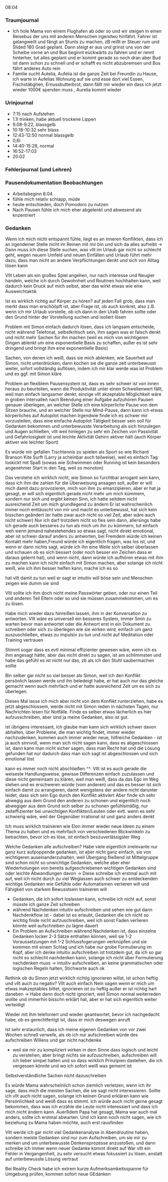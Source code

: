08:04

### Traumjournal
-  Ich hole Mama von einem Flughafen ab oder so und wir steigen in einen Reisebus der uns mit anderen Menschen irgendwo hinfährt. Fahrer ist gelangweilt und fängt an Stunts zu machen, zB reißt er Steuer rum und Slided 180 Grad geplant. Dann steigt er aus und grinst uns von der Scheibe vorne an und Bus beginnt eückwärts zu fahren und er rennt hinterher, tut alles geplant und er kommt gerade so noch dran aber Bud ist dann schon zu schnell und er schafft es nicht abzubremsen und Bus fährt anderes Auto rein 
-  Familie sucht Autelia, Aufelia ist die ganze Zeit bei Freundin zu Hause, ich warte in Aufelias Wohnung auf sie und esse dort viel Essen, Fischstäbghen, Ernussbutterbrot, dann fällt mir wieder ein dass ich jetzt wieder 1000€ spenden muss , Aurelia kommt wieder
### Urinjournal
- 7:15 nach Aufstehen
- 1.1l trinken, habe aktuell trockene Lippen
- 9.08-9.22, blassgelb
- 10:18-10:32 sehr blass
- 12:43-12:50 normal blassgelb
- 0,6l
- 14:40-15:28, normal
- 16:52-17:03
- 20:02
### Fehlerjournal (und Lehren)
### Pausendokumentation Beobachtungen
- Arbeitsbeginn 8:04
- fühle mich relativ schlapp, müde
- heute entschieden, doch Pomodoro zu nutzen
- Nach Pausen fühle ich mich eher abgelenkt und abwesend als knzentriert
### Gedanken
Wenn ich mich nicht entspannt fühle, liegt es an inneren Konflikten, dass ich an irgendeiner Stelle nicht im Reinen mit mir bin und sich da alles aufreibt -> Dann muss ich diese Stelle suchen, was vllt im Urlaub gar nicht so schlecht geht, wegen neuem Umfeld und neuen Einfällen und Urlaub führt mehr dazu, dass man nicht an andere Verpflichtungen denkt und sich von Alltag lösen kann

Vllt Leben als ein großes Spiel angehen, nur nach interesse und Neugier handeln, welche ich durch Gewohnheit und Routinen hochhalten kann, weil dadurch kein Druck auf mich selbst, aber das wirkt etwas wie eine Ausweichtaktik

Ist es wirklich richtig auf Körper zu hören? auf jeden Fall grob, dass man merkt dass man erschööpft ist, aber Frage ist, ob auch konkret, also z.B. wenn ich mir Urlaub vorstelle, ob ich dann in den Uralb fahren sollte oder den Grund hinter der Vorstellung suchen und isoliert lösen

Problem mit Simon einfach dadurch lösen, dass ich langsam entscheide, nicht während Telefonat, selbstkritisch sein, ihm sagen was er falsch denkt und nicht mehr Sachen für ihn machen (weil es mich von wichtigeren Dingen ablenkt um eine exponentielle Basis zu schaffen, außer es ist sehr dringend und bringt ihm eine exponentielle Basis)

Sachen, von denen ich weiß, dass sie mich ablenken, wie Sauerheit auf Simon, nicht unterdrücken, dann kochen sie die ganze zeit unterbewusst weiter, sofort vollständig auflösen, indem ich mir klar werde was ist Problem und es ggf. mit Simon kläre

Problem an flexiblem Pausensystem ist, dass es sehr schwer ist von innen heraus zu beurteilen, wann die Produktivität unter einen Schwellenwert fällt, weil man einfach langsamer denkt; einzige vllt akzeptable Möglichkeit wäre in groben intervallen nach Beendung einer Aufgabe aufzuhören
Pausen genauer überlegen, an welcher  Stelle ich eine körperliche Pause von dem Sitzen brauche, und an welcher Stelle nur Mind-Pause, dann kann ich etwas körperliches auf Autopilot machen
Irgendwie finde ich es schwer mir vorzustellen, dass eine einfache Autopilot Tätigkeit besser sein soll für Gedanken bekommen und unterbewusste Verarbeitung als sich hinzulegen und Augen schließen, vllt weil hinlegen zu sehr ein Zeichen von Passivität und Gefahrlosigkeit ist und leichte Aktivität Gehirn aktiver hält (auch Körper aktiver wie leichter Sport)

Es würde mir gefallen Tischtennis zu spielen als Sport so wie Richard Branson Kite Surft (Larry ja scheinbar auch teilweise), weil es einfach Tag loskickt mit Spaß (sowas wie Schwimmen oder Running ist kein besonders angenehmer Start in den Tag, weil so monoton)

Das verstehe ich wirklich nicht, wie Simon so furchtbar arrogant sein kann, dass ich ihm die zahlen für die Überweisung ansagen soll, außer er will mich damit dazu provozieren, mich von ihm zu emanzipieren, aber er hat ja gesagt, er will sich eigentlich gerade nicht mehr um mich kümmern, sondern nur sich und ergibt keinen Sinn, ich hatte seitdem nicht ausreichend Zeit um mich grundlegend zu ändern
Er ist wahrscheinlich immer noch enttäuscht von mir und macht es unterbewusst, hat sich kein bisschen geändert (er hatte zwar auch nicht so viel Zeit, aber wäre auch nicht schwer)
Nur ich darf trotzdem nicht so fies sein dann, allersings habe ich gerade auch besseres zu tun als mich um ihn zu kümmern, tut einfach weh wenn jemand nahestehendes so etwas sagt, nicht direkt emotional, aber ist schwer darauf anders zu antworten, bei Fremdem würde ich keinen Kontakt mehr haben,Freund würde ich eigentlich fragen, was los ist, und wenn er dann nichts sagt, würde ich ihn eine Weile sich selber überlassen und schauen ob es sich bessert (oder noch besser ein Zeichen dass er daraus gelernt hat), und wenn nicht, dann würde ich aufhören etwas mit ihm zu machen
kann ich nicht einfach mit Simon machen, aber solange ich nicht weiß, wie ich ihm besser helfen kann, mache ich es so

hat vllt damit zu tun weil er  sagt er intuitiv will böse sein und Menschen zeigen wie dumm sie sind

Vllt sollte ich ihm doch nicht meine Passwörter geben, oder nur einen Teil und anderen Teil Eltern oder so und sie müssen zusammekommen, um es zu lösen.

Habe mich wieder dazu hinreißen lassen, ihm in der Konversation zu antworten.
Vllt wäre es universell ein besseres System, immer 5min zu warten bevor man antwortet oder die Antwort erst in ein Dokument zu schreiben oder sich zu überlegen wie sie wirken wird, einfach um ganz auszuschließen, etwas zu impulsiv zu tun und nicht auf Meditation oder Training vertrauen

Stimmt sogar dass es evtl minimal effizienter gewesen wäre, wenn ich es ihm angesagt hätte, aber das nicht direkt zu sagen, ist am schlimmsten und habe das gefühl es ist nicht nur das, zb als ich den Stuhl saubermachen sollte

Bin selber gar nicht so viel besser als Simon, weil ich den Konflikt persönlich lassen werde und ihn beledeigt habe, er hat auch nur das gleiche gemacht wenn auch mehrfach und er hatte ausreichend Zeit um es sich zu überlegen.

Dieses Mal lasse ich mich aber nicht von dem Konflikt runterziehen, habe es jetzt abgeschlossem, werde nicht mit Simon reden in nächsten Tagen, nur Nachrichten lesen für Notfälle.
Finde es selber etwas lächerlich es hier aufzusschreiben, aber sind ja meine Gedanken, also ist gut.

ist übrigens interessant, ich glaube man kann sich wirklich schwer davon abhalten, über Probleme, die man wichtig findet, immer wieder nachzudenken, kommen auch immer wieder neue, hilfreiche Gedanken - ist ja auch sinnvoll, wenn man sich nicht sagen kann, dass es abgeschlossen ist, dann kann man nicht sicher sagen, dass man Recht hat und die Lösung gefunden hat
nur dadurch dass man sich sagt ist abgeschlossen und sich emotional löst

kann es immer noch nicht abschließen ^^:
Vllt ist es auch gerade die weiseste Handlungsweise, gewisse Differenzen einfach zuzulassen und diese nicht gemeinsam zu klären, weil man weiß, dass da das Ego im Weg stehen und es erschweren würde (vom anderen) und das es besser ist sich einfach damit zu arrangieren, damit wenigstens der andere nicht darunter leidet, dass sich sein Ego durch den Konflikt aktiviert
Aber finde ich sehr abwegig aus dem Grund den anderen zu schonen und eigentlich noch abwegiger aus dem Grund sich selber zu schonen gefühlsmäßig, nur zeiteffizienter bei unwichtigen Konflikten/Leuten oder evtl. wenn es sehr schwierig wäre, weil der Gegenüber irrational ist und ganz anders denkt

Ich muss wirklich trainieren wie Elon immer wieder neue Ideen zu einem Thema zu haben und es mehrfach von verschiedenen Blickwinkeln zu betrachten, bevor ich es löse, ist einfach beszuverlässigster Weg

Welche Gedanken alle aufschreiben?
Habe viele eigentlich irrelevante nur ganz kurz aufpoppende gedanken, ist aber nicht ganz einfach, sie von wichtigeren auseinanderzuhalten, weil Übergang fließend ist
Mittelgruppe sind schon nicht so unwichtige Gedanken, welche aber eher Wiederholungen von bereits aufgeschriebenen wichtigen Gedanken sind oder leichte Abwandlungen davon
-> Diese schreibe ich erstmal auch mit auf, weil ich nicht durch zu viel Weglassen auch schwer zu entdeckenden wichtige Gedanken wie Gefühle oder Automatismen verlieren will und Fähigkeit von starkem Bewusstsein trainieren will
- Gedanken, die ich sofort loslassen kann, schreibe ich nicht auf, sonst müsste ich ganze Zeit schreiben
- während Nachdenken intuitiv aufschreiben und sehen wie gut dann Nachdenkflow ist - dabei ist es erlaubt, Gedanken die ich nicht so wichtig finde nicht aufzuschreiben, weil ich sonst Faden verlieren könnte weil aufschreiben zu lagne dauert
-  Ein Problem an Aufschreiben während Nachdenken ist, dass einzelne Gedanken locker 2-3 Sätze enthalten können, weil sie 1-2 Voraussetzungen mit 1-2 Schlussfogerungen verknüpfen und sie kommen mit einem Schlag und ich habe nur grobe Formulierung im Kopf, aber ich denke intuitiv aufschreiben ist trotzdem gut, da ich so gar nicht so schlecht nachdenken kann, solange ich nicht über Formulierung nachdenken muss -> intuitiv aufschreiben, an keine grammatischen oder logischen Regeln halten, Stichworte auch ok

Rethink ob du Simon jetzt wirklich richtig ignorieren willst, ist schon heftig und vllt auch zu negativ? Vllt auch einfach Nein sagen wenn er mich um etwas inakzeptables bittet, ignorieren ist zu heftig außer er ist richtig hart daneben
-> Habe dann doch nicht ignoriert, weil Simon normal weiterreden wollte und immerhin bisschn erklärt hat, aber er hat sich eigenltich weiter verteidigt

Wieder mit ihm telefoniert und wieder geantwortet, bevor ich nachgedacht habe, ob es gerechtfertigt ist, dass er mich deswegen anruft

Ist sehr erstaunlich, dass ich meine eigenen Gedanken von vor zwei Wochen schnell verwefe, als ob ich nur aufschreiben würde des aufschreiben Willens und gar nicht nachdenke
- weil sie mir zu kompliziert wirken in dem Sinne dass logisch und leicht zu verstehen, aber bringt nichts sie aufzuschreiben, aufschreiben will ich lieber simpel halten und so dass wirklich Prinzipien dastehen, die ich vergessen könnte und wo ich sofort weiß was gemeint ist

Selbstverständliche Sachen nicht dazuschreiben

Es würde Mama wahrscheinlich schon ziemlich verletzen, wenn ich ihr sage, dass mich die meisten Sachen, die sie sagt nicht interessieren. Sollte ich vllt auch nicht sagen, solange ich keinen Grund erklären kann wie Persönlichkeit und weiiß dass es stimmt.
Ich würde auch nicht gerne gesagt bekommen, dass was ich erzähle die Leute nicht interessiert und dass ich mich nicht ändern kann.
Auerßdem Papa hat gesagt, Mama war auch mal anders, sollte ich erstmal abwarten.
Und ich kann noch nicht sagen, wie ich beziehung zu Mama haben möchte, auch erst rausfinden

Vllt werde ich gar nicht viel Gedankenanalyse in Abendroutine haben, sondern meiste Gedanken sind nur zum Aufschreiben, um sie mir zu merken und um unterbewusste Denkensprozesse anzustoßen, und dann schreibe ich immer wenn neuer Gedanke kommt direkt auf
War vllt ein Fehler in Vergangenheit, zu sehr versucht etwas fokussiert zu lösen, anstatt auf unterbewusste Lösung vertraut

Bei Reality Check habe ich extrem kurze Aufmerksamkeitsspanne für Umgebung prüfen, kommen sofort neue GEdanken